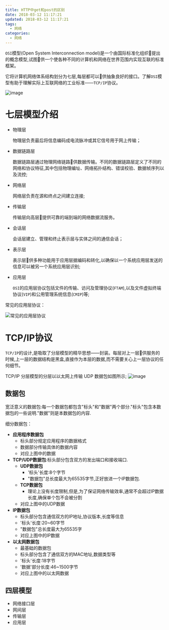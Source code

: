 ```yaml
---
title: HTTP中get和post的区别
date: 2018-03-12 11:17:21
updated: 2018-03-12 11:17:21
tags:
  - 网络
categories: 
  - 网络
---
```


`OSI`模型(Open System Interconnection model)是一个由国际标准化组织􏰁提出的概念模型,试图􏰁供一个使各种不同的计算机和网络在世界范围内实现互联的标准框架。

它将计算机网络体系结构划分为七层,每层都可以􏰁供抽象良好的接口。了解`OSI`模型有助于理解实际上互联网络的工业标准——`TCP/IP`协议。

<!-- more -->

![image](https://pic.winsky.wang/images/2018/04/16/557.png)

# 七层模型介绍
- 物理层

    物理层负责最后将信息编码成电流脉冲或其它信号用于网上传输；

- 数据链路层

    数据链路层通过物理网络链路􏰁供数据传输。不同的数据链路层定义了不同的网络和协议特征,其中包括物理编址、网络拓扑结构、错误校验、数据帧序列以及流控;

- 网络层

    网络层负责在源和终点之间建立连接;

- 传输层

    传输层向高层􏰁提供可靠的端到端的网络数据流服务。

- 会话层

    会话层建立、管理和终止表示层与实体之间的通信会话；

- 表示层

    表示层􏰁供多种功能用于应用层据编码和转化,以确保以一个系统应用层发送的信息可以被另一个系统应用层识别;

- 应用层

    `OSI`的应用层协议包括文件的传输、访问及管理协议(`FTAM`),以及文件虚拟终端协议(`VIP`)和公用管理系统信息(`CMIP`)等;

常见的应用层协议：

![常见的应用层协议](https://upload-images.jianshu.io/upload_images/1156719-0c6704aa11ae4908.png?imageMogr2/auto-orient/strip%7CimageView2/2/w/445)

# TCP/IP协议
`TCP/IP`的设计,是吸取了分层模型的精华思想——封装。每层对上一层􏰁供服务的时候,上一层的数据结构是黑盒,直接作为本层的数据,而不需要关心上一层协议的任何细节。

TCP/IP 分层模型的分层以以太网上传输 UDP 数据包如图所示;
![image](https://upload-images.jianshu.io/upload_images/1156719-d9684a2e160f62ad.png?imageMogr2/auto-orient/strip%7CimageView2/2/w/700)

## 数据包
宽泛意义的数据包:每一个数据包都包含"标头"和"数据"两个部分."标头"包含本数据包的一些说明."数据"则是本数据包的内容.

细分数据包：
- **应用程序数据包**
    - 标头部分规定应用程序的数据格式
    - 数据部分传输具体的数据内容
    - 对应上图中的数据
- **TCP/UDP数据包**:标头部分包含双方的发出端口和接收端口.
    - **UDP数据包**
        - '标头'长度:8个字节
        - "数据包"总长度最大为65535字节,正好放进一个IP数据包. 
    - **TCP数据包**
        - 理论上没有长度限制,但是,为了保证网络传输效率,通常不会超过IP数据长度,确保单个包不会被分割
    - 对应上图中的UDP数据
- **IP数据包**
    - 标头部分包含通信双方的IP地址,协议版本,长度等信息
    - '标头'长度:20~60字节
    - "数据包"总长度最大为65535字
    - 对应上图中的IP数据
- **以太网数据包**
    - 最基础的数据包
    - 标头部分包含了通信双方的MAC地址,数据类型等
    - '标头'长度:18字节
    - '数据'部分长度:46~1500字节
    - 对应上图中的以太网数据

## 四层模型
- 网络接口层
- 网间层
- 传输层
- 应用层